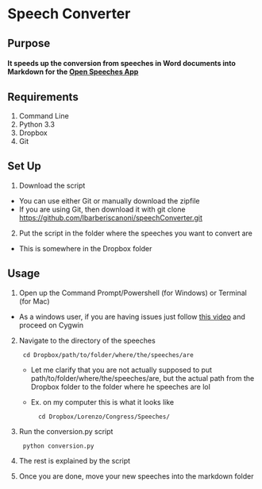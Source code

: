 # Speech Converter

## Purpose
#### It speeds up the conversion from speeches in Word documents into Markdown for the [Open Speeches App](https://github.com/lbarberiscanoni/OpenSpeeches)

## Requirements
1. Command Line
2. Python 3.3
3. Dropbox
4. Git

## Set Up
1. Download the script 
  * You can use either Git or manually download the zipfile
  * If you are using Git, then download it with
                git clone https://github.com/lbarberiscanoni/speechConverter.git
2. Put the script in the folder where the speeches you want to convert are 
  * This is somewhere in the Dropbox folder

## Usage
1. Open up the Command Prompt/Powershell (for Windows) or Terminal (for Mac)
  * As a windows user, if you are having issues just follow [this video](https://www.youtube.com/watch?v=7uRnMIsamD0) and proceed on Cygwin
2. Navigate to the directory of the speeches

        cd Dropbox/path/to/folder/where/the/speeches/are
    * Let me clarify that you are not actually supposed to put path/to/folder/where/the/speeches/are, but the actual path from the Dropbox folder to the folder where he speeches are lol
    * Ex. on my computer this is what it looks like
            
            cd Dropbox/Lorenzo/Congress/Speeches/
3. Run the conversion.py script
  
        python conversion.py
4. The rest is explained by the script
5. Once you are done, move your new speeches into the markdown folder
